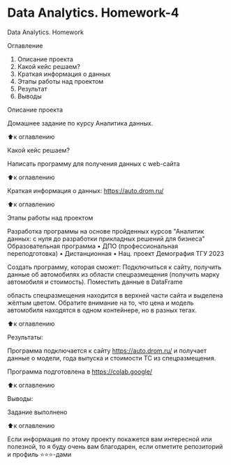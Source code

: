 # Data Analytics. Homework-4
Data Analytics. Homework 

Оглавление
1. Описание проекта
2. Какой кейс решаем?
3. Краткая информация о данных
4. Этапы работы над проектом
5. Результат
6. Выводы

Описание проекта

Домашнее задание по курсу Аналитика данных.

⬆️к оглавлению

Какой кейс решаем?

Написать программу для получения данных с web-сайта



⬆️к оглавлению


Краткая информация о данных: https://auto.drom.ru/





⬆️к оглавлению

Этапы работы над проектом

Разработка программы на основе пройденных курсов "Аналитик данных: с нуля до разработки прикладных решений для бизнеса"
Образовательная программа • ДПО (профессиональная переподготовка) • Дистанционная • Нац. проект Демография ТГУ 2023

Создать программу, которая сможет:
Подключиться к сайту, получить данные об автомобилях из области спецразмещения (получить марку автомобиля и стоимость). Поместить данные в DataFrame

область спецразмещения находится в верхней части сайта и выделена жёлтым цветом.
Обратите внимание на то, что цена и модель автомобиля находятся в одном контейнере, но в разных тегах.

⬆️к оглавлению

Результаты:

Программа подключается к сайту https://auto.drom.ru/ и получает данные о модели, года выпуска и стоимости  ТС из спецразмещения.

Программа подготовлена в https://colab.google/

⬆️к оглавлению

Выводы:

Задание выполнено

⬆️к оглавлению

Если информация по этому проекту покажется вам интересной или полезной, то я буду очень вам благодарен, если отметите репозиторий и профиль ⭐️⭐️⭐️-дами
